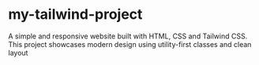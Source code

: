 # my-tailwind-project
A simple and responsive website built with HTML, CSS and Tailwind CSS. This project showcases modern design using utility-first classes and clean layout
